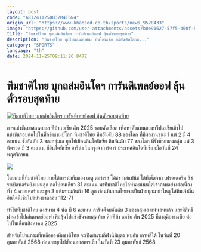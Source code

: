 ```yaml
---
layout: post
code: "ART2411250832M4T6N4"
origin_url: "https://www.khaosod.co.th/sports/news_9520433"
image: "https://github.com/user-attachments/assets/b0e91627-57f5-400f-bd5e-dd5566ff3deb"
title: "ทีมชาติไทย บุกถล่มอินโดฯ การันตีเพลย์ออฟ ลุ้นตั๋วรอบสุดท้าย"
description: "ทีมชาติไทย บุกไปถล่มเอาชนะ อินโดนีเซีย ที่มีอันดับโลกดี..."
category: "SPORTS"
language: "th"
date: 2024-11-25T09:11:26.847Z
---
```


# ทีมชาติไทย บุกถล่มอินโดฯ การันตีเพลย์ออฟ ลุ้นตั๋วรอบสุดท้าย

[![ทีมชาติไทย บุกถล่มอินโดฯ การันตีเพลย์ออฟ ลุ้นตั๋วรอบสุดท้าย](https://www.khaosod.co.th/wpapp/uploads/2024/11/iotey.jpg "ทีมชาติไทย บุกถล่มอินโดฯ การันตีเพลย์ออฟ ลุ้นตั๋วรอบสุดท้าย")](https://www.khaosod.co.th/wpapp/uploads/2024/11/iotey.jpg)

การแข่งขันบาสเกตบอล ฟีบ้า เอเชีย คัพ 2025 รอบคัดเลือก เพื่อหาตัวแทนของทวีปเอเชียเข้าไปแข่งขันรอบต่อไปในศึกชิงแชมป์โลก ทีมชาติไทย ทีมอันดับ 88 ของโลก ที่มีผลงานชนะ 1 แพ้ 2 มี 4 คะแนน รั้งอันดับ 3 ของกลุ่มเอ บุกไปเยือนอินโดนีเซีย ทีมอันดับ 77 ของโลก ที่รั้งบ๊วยของกลุ่ม แพ้ 3 นัดรวด มี 3 คะแนน ที่อินโดนีเซีย อารีน่า ในกรุงจาการ์ตาร์ ประเทศอินโดนีเซีย เมื่อวันที่ 24 พฤศจิกายน

![](https://www.khaosod.co.th/wpapp/uploads/2024/11/468212017_1002689321900742_165739547878019137_n.jpg)

โดยเกมนี้ทีมชาติไทย ภายใต้การนำทีมของ เอดู ตอร์เรส โค้ชชาวสแปนิช ได้ทีเด็ดจาก เฟรดเดอริค ลิช ระเบิดฟอร์มยิงแม่นสุด กดไปคนเดียว 31 คะแนน พาทีมชาติไทยไล่ทำคะแนนใส่เจ้าภาพอย่างต่อเนื่องทั้ง 4 ควอเตอร์ และชูต 3 แต้มรวมกันถึง 16 ลูก ก่อนทีมบาสไทยจะเป็นฝ่ายบุกมายำใหญ่ใส่ทีมเจ้าถิ่นอินโดนีเซียไปอย่างขาดลอย 112-71

ทำให้ทีมชาติไทย ลงสนาม 4 นัด มี 6 คะแนน การันตีจบอันดับ 3 ของกลุ่มเอ แน่นอนแล้ว และมีสิทธิ์ผ่านเข้าไปเล่นเพลย์ออฟ เพื่อลุ้นไปแข่งขันรอบสุดท้าย ศึกฟีบ้า เอเชีย คัพ 2025 ที่ซาอุดีอาระเบีย ต่อไปในเดือนสิงหาคม 2025

สำหรับโปรแกรมที่เหลือของทีมชาติไทย จะเปิดสนามกีฬานิมิบุตร พบกับ เกาหลีใต้ ในวันที่ 20 กุมภาพันธ์ 2568 ก่อนจะบุกไปเยือนออสเตรเลีย ในวันที่ 23 กุมภาพันธ์ 2568